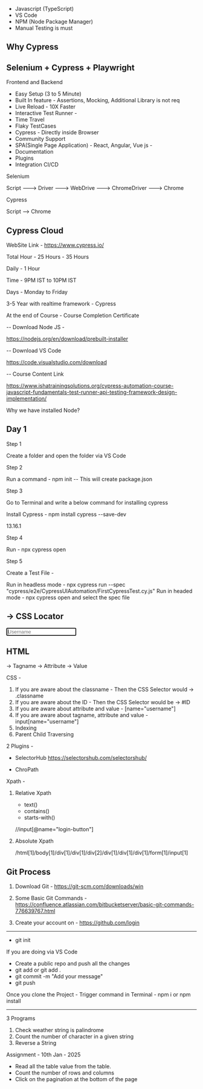 
- Javascript (TypeScript)
- VS Code
- NPM (Node Package Manager)
- Manual Testing is must


Why Cypress
-----------

Selenium + Cypress + Playwright
-------------------------------
Frontend and Backend


- Easy Setup (3 to 5 Minute)
- Built In feature - Assertions, Mocking, Additional Library is not req
- Live Reload - 10X Faster
- Interactive Test Runner - 
- Time Travel
- Flaky TestCases 
- Cypress - Directly inside Browser
- Community Support
- SPA(Single Page Application) - React, Angular, Vue js - 
- Documentation 
- Plugins
- Integration CI/CD


Selenium

Script ---> Driver ---> WebDrive ---> ChromeDriver ---> Chrome

Cypress

Script --> Chrome


Cypress Cloud 
-------------

WebSite Link - https://www.cypress.io/

Total Hour - 25 Hours - 35 Hours

Daily - 1 Hour 

Time - 9PM IST to 10PM IST

Days - Monday to Friday

3-5 Year with realtime framework - Cypress

At the end of Course - Course Completion Certificate


-- Download Node JS - 

https://nodejs.org/en/download/prebuilt-installer

-- Download VS Code

https://code.visualstudio.com/download

-- Course Content Link 

https://www.ishatrainingsolutions.org/cypress-automation-course-javascript-fundamentals-test-runner-api-testing-framework-design-implementation/




Why we have installed Node?

Day 1 
-----

Step 1 

Create a folder and open the folder via VS Code

Step 2

Run a command - npm init -- This will create package.json



Step 3

Go to Terminal and write a below command for installing cypress

Install Cypress - npm install cypress --save-dev 

13.16.1

Step 4

Run - npx cypress open

Step 5

Create a Test File -

Run in headless mode - npx cypress run --spec "cypress/e2e/CypressUIAutomation/FirstCypressTest.cy.js"
Run in headed mode - npx cypress open and select the spec file 



-> CSS Locator 
--------------
<input data-v-1f99f73c="" class="oxd-input oxd-input--active" name="username" placeholder="Username" autofocus="">

HTML 
----
-> Tagname
-> Attribute
-> Value

CSS -
1. If you are aware about the classname - Then the CSS Selector would -> 
    .classname
2. If you are aware about the ID - Then the CSS Selector would be ->
    #ID
3. If you are aware about attribute and value -
    [name="username"]
4. If you are aware about tagname, attribute and value - 
    input[name="username"]
5. Indexing 
6. Parent Child Traversing

2 Plugins - 
- SelectorHub
https://selectorshub.com/selectorshub/

- ChroPath


Xpath - 
1. Relative Xpath
    - text()
    - contains()
    - starts-with()

    //input[@name="login-button"]

2. Absolute Xpath

    /html[1]/body[1]/div[1]/div[1]/div[2]/div[1]/div[1]/div[1]/form[1]/input[1]


Git Process 
-----------

1. Download Git - https://git-scm.com/downloads/win

2. Some Basic Git Commands - https://confluence.atlassian.com/bitbucketserver/basic-git-commands-776639767.html

3. Create your account on - https://github.com/login


---------

- git init


If you are doing via VS Code

- Create a public repo and push all the changes
- git add <filename> or git add .
- git commit -m "Add your message"
- git push



Once you clone the Project -
Trigger command in Terminal - npm i or npm install


-------
3 Programs 
1. Check weather string is palindrome
2. Count the number of character in a given string
3. Reverse a String


Assignment - 10th Jan - 2025

- Read all the table value from the table.
- Count the number of rows and columns 
- Click on the pagination at the bottom of the page